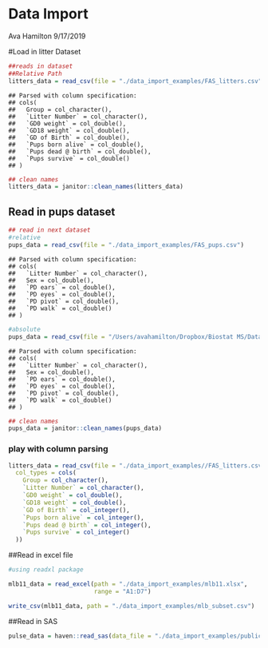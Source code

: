 Data Import
================
Ava Hamilton
9/17/2019

\#Load in litter Dataset

``` r
##reads in dataset
##Relative Path
litters_data = read_csv(file = "./data_import_examples/FAS_litters.csv")
```

    ## Parsed with column specification:
    ## cols(
    ##   Group = col_character(),
    ##   `Litter Number` = col_character(),
    ##   `GD0 weight` = col_double(),
    ##   `GD18 weight` = col_double(),
    ##   `GD of Birth` = col_double(),
    ##   `Pups born alive` = col_double(),
    ##   `Pups dead @ birth` = col_double(),
    ##   `Pups survive` = col_double()
    ## )

``` r
## clean names
litters_data = janitor::clean_names(litters_data)
```

## Read in pups dataset

``` r
## read in next dataset
#relative
pups_data = read_csv(file = "./data_import_examples/FAS_pups.csv")
```

    ## Parsed with column specification:
    ## cols(
    ##   `Litter Number` = col_character(),
    ##   Sex = col_double(),
    ##   `PD ears` = col_double(),
    ##   `PD eyes` = col_double(),
    ##   `PD pivot` = col_double(),
    ##   `PD walk` = col_double()
    ## )

``` r
#absolute
pups_data = read_csv(file = "/Users/avahamilton/Dropbox/Biostat MS/Data Science I/DataWrangling1/data_import_examples/FAS_pups.csv")
```

    ## Parsed with column specification:
    ## cols(
    ##   `Litter Number` = col_character(),
    ##   Sex = col_double(),
    ##   `PD ears` = col_double(),
    ##   `PD eyes` = col_double(),
    ##   `PD pivot` = col_double(),
    ##   `PD walk` = col_double()
    ## )

``` r
## clean names
pups_data = janitor::clean_names(pups_data)
```

### play with column parsing

``` r
litters_data = read_csv(file = "./data_import_examples//FAS_litters.csv",
  col_types = cols(
    Group = col_character(),
    `Litter Number` = col_character(),
    `GD0 weight` = col_double(),
    `GD18 weight` = col_double(),
    `GD of Birth` = col_integer(),
    `Pups born alive` = col_integer(),
    `Pups dead @ birth` = col_integer(),
    `Pups survive` = col_integer()
  ))
```

\#\#Read in excel file

``` r
#using readxl package

mlb11_data = read_excel(path = "./data_import_examples/mlb11.xlsx",
                        range = "A1:D7")

write_csv(mlb11_data, path = "./data_import_examples/mlb_subset.csv")
```

\#\#Read in
SAS

``` r
pulse_data = haven::read_sas(data_file = "./data_import_examples/public_pulse_data.sas7bdat")
```
